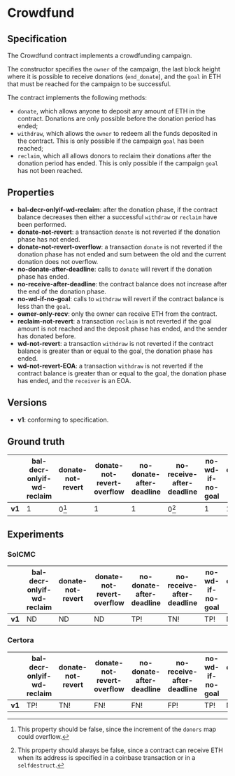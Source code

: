 # Crowdfund
## Specification
The Crowdfund contract implements a crowdfunding campaign. 

The constructor specifies the `owner` of the campaign, the last block height where it is possible to receive donations (`end_donate`), and the `goal` in ETH that must be reached for the campaign to be successful. 

The contract implements the following methods:
- `donate`, which allows anyone to deposit any amount of ETH in the contract. Donations are only possible before the donation period has ended;
- `withdraw`, which allows the `owner` to redeem all the funds deposited in the contract. This is only possible if the campaign `goal` has been reached;   
- `reclaim`, which all allows donors to reclaim their donations after the donation period has ended. This is only possible if the campaign `goal` has not been reached.

## Properties
- **bal-decr-onlyif-wd-reclaim**: after the donation phase, if the contract balance decreases then  either a successful `withdraw` or `reclaim` have been performed.
- **donate-not-revert**: a transaction `donate` is not reverted if the donation phase has not ended.
- **donate-not-revert-overflow**: a transaction `donate` is not reverted if the donation phase has not ended and sum between the old and the current donation does not overflow.
- **no-donate-after-deadline**: calls to `donate` will revert if the donation phase has ended.
- **no-receive-after-deadline**: the contract balance does not increase after the end of the donation phase.
- **no-wd-if-no-goal**: calls to `withdraw` will revert if the contract balance is less than the `goal`.
- **owner-only-recv**: only the owner can receive ETH from the contract.
- **reclaim-not-revert**: a transaction `reclaim` is not reverted if the goal amount is not reached and the deposit phase has ended, and the sender has donated before.
- **wd-not-revert**: a transaction `withdraw` is not reverted if the contract balance is greater than or equal to the goal, the donation phase has ended.
- **wd-not-revert-EOA**: a transaction `withdraw` is not reverted if the contract balance is greater than or equal to the goal, the donation phase has ended, and the `receiver` is an EOA.

## Versions
- **v1**: conforming to specification.

## Ground truth
|        | bal-decr-onlyif-wd-reclaim | donate-not-revert          | donate-not-revert-overflow | no-donate-after-deadline   | no-receive-after-deadline  | no-wd-if-no-goal           | owner-only-recv            | reclaim-not-revert         | wd-not-revert              | wd-not-revert-EOA          |
|--------|----------------------------|----------------------------|----------------------------|----------------------------|----------------------------|----------------------------|----------------------------|----------------------------|----------------------------|----------------------------|
| **v1** | 1                          | 0[^1]                      | 1                          | 1                          | 0[^2]                      | 1                          | 1                          | 0                          | 0                          | 1                          |
 
[^1]: This property should be false, since the increment of the `donors` map could overflow.
[^2]: This property should always be false, since a contract can receive ETH when its address is specified in a coinbase transaction or in a `selfdestruct`.


## Experiments

### SolCMC
|        | bal-decr-onlyif-wd-reclaim | donate-not-revert          | donate-not-revert-overflow | no-donate-after-deadline   | no-receive-after-deadline  | no-wd-if-no-goal           | owner-only-recv            | reclaim-not-revert         | wd-not-revert              | wd-not-revert-EOA          |
|--------|----------------------------|----------------------------|----------------------------|----------------------------|----------------------------|----------------------------|----------------------------|----------------------------|----------------------------|----------------------------|
| **v1** | ND                         | ND                         | ND                         | TP!                        | TN!                        | TP!                        | ND                         | ND                         | ND                         | ND                         |
 


### Certora
|        | bal-decr-onlyif-wd-reclaim | donate-not-revert          | donate-not-revert-overflow | no-donate-after-deadline   | no-receive-after-deadline  | no-wd-if-no-goal           | owner-only-recv            | reclaim-not-revert         | wd-not-revert              | wd-not-revert-EOA          |
|--------|----------------------------|----------------------------|----------------------------|----------------------------|----------------------------|----------------------------|----------------------------|----------------------------|----------------------------|----------------------------|
| **v1** | TP!                        | TN!                        | FN!                        | FN!                        | FP!                        | TP!                        | ND                         | ND                         | TN!                        | FN!                        |
 
